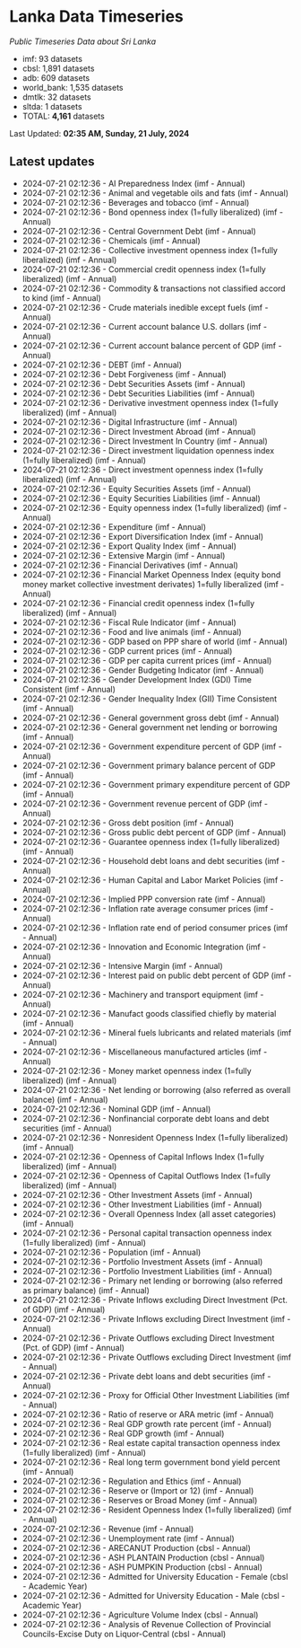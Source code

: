 # Lanka Data Timeseries
*Public Timeseries Data about Sri Lanka*

* imf: 93 datasets
* cbsl: 1,891 datasets
* adb: 609 datasets
* world_bank: 1,535 datasets
* dmtlk: 32 datasets
* sltda: 1 datasets
* TOTAL: **4,161** datasets

Last Updated: **02:35 AM, Sunday, 21 July, 2024**

## Latest updates

* 2024-07-21 02:12:36 - AI Preparedness Index (imf - Annual)
* 2024-07-21 02:12:36 - Animal and vegetable oils and fats (imf - Annual)
* 2024-07-21 02:12:36 - Beverages and tobacco (imf - Annual)
* 2024-07-21 02:12:36 - Bond openness index (1=fully liberalized) (imf - Annual)
* 2024-07-21 02:12:36 - Central Government Debt (imf - Annual)
* 2024-07-21 02:12:36 - Chemicals (imf - Annual)
* 2024-07-21 02:12:36 - Collective investment openness index (1=fully liberalized) (imf - Annual)
* 2024-07-21 02:12:36 - Commercial credit openness index (1=fully liberalized) (imf - Annual)
* 2024-07-21 02:12:36 - Commodity & transactions not classified accord to kind (imf - Annual)
* 2024-07-21 02:12:36 - Crude materials inedible except fuels (imf - Annual)
* 2024-07-21 02:12:36 - Current account balance U.S. dollars (imf - Annual)
* 2024-07-21 02:12:36 - Current account balance percent of GDP (imf - Annual)
* 2024-07-21 02:12:36 - DEBT (imf - Annual)
* 2024-07-21 02:12:36 - Debt Forgiveness (imf - Annual)
* 2024-07-21 02:12:36 - Debt Securities Assets (imf - Annual)
* 2024-07-21 02:12:36 - Debt Securities Liabilities (imf - Annual)
* 2024-07-21 02:12:36 - Derivative investment openness index (1=fully liberalized) (imf - Annual)
* 2024-07-21 02:12:36 - Digital Infrastructure (imf - Annual)
* 2024-07-21 02:12:36 - Direct Investment Abroad (imf - Annual)
* 2024-07-21 02:12:36 - Direct Investment In Country (imf - Annual)
* 2024-07-21 02:12:36 - Direct investment liquidation openness index (1=fully liberalized) (imf - Annual)
* 2024-07-21 02:12:36 - Direct investment openness index (1=fully liberalized) (imf - Annual)
* 2024-07-21 02:12:36 - Equity Securities Assets (imf - Annual)
* 2024-07-21 02:12:36 - Equity Securities Liabilities (imf - Annual)
* 2024-07-21 02:12:36 - Equity openness index (1=fully liberalized) (imf - Annual)
* 2024-07-21 02:12:36 - Expenditure (imf - Annual)
* 2024-07-21 02:12:36 - Export Diversification Index (imf - Annual)
* 2024-07-21 02:12:36 - Export Quality Index (imf - Annual)
* 2024-07-21 02:12:36 - Extensive Margin (imf - Annual)
* 2024-07-21 02:12:36 - Financial Derivatives (imf - Annual)
* 2024-07-21 02:12:36 - Financial Market Openness Index (equity bond money market collective investment derivates) 1=fully liberalized (imf - Annual)
* 2024-07-21 02:12:36 - Financial credit openness index (1=fully liberalized) (imf - Annual)
* 2024-07-21 02:12:36 - Fiscal Rule Indicator (imf - Annual)
* 2024-07-21 02:12:36 - Food and live animals (imf - Annual)
* 2024-07-21 02:12:36 - GDP based on PPP share of world (imf - Annual)
* 2024-07-21 02:12:36 - GDP current prices (imf - Annual)
* 2024-07-21 02:12:36 - GDP per capita current prices (imf - Annual)
* 2024-07-21 02:12:36 - Gender Budgeting Indicator (imf - Annual)
* 2024-07-21 02:12:36 - Gender Development Index (GDI) Time Consistent (imf - Annual)
* 2024-07-21 02:12:36 - Gender Inequality Index (GII) Time Consistent (imf - Annual)
* 2024-07-21 02:12:36 - General government gross debt (imf - Annual)
* 2024-07-21 02:12:36 - General government net lending or borrowing (imf - Annual)
* 2024-07-21 02:12:36 - Government expenditure percent of GDP (imf - Annual)
* 2024-07-21 02:12:36 - Government primary balance percent of GDP (imf - Annual)
* 2024-07-21 02:12:36 - Government primary expenditure percent of GDP (imf - Annual)
* 2024-07-21 02:12:36 - Government revenue percent of GDP (imf - Annual)
* 2024-07-21 02:12:36 - Gross debt position (imf - Annual)
* 2024-07-21 02:12:36 - Gross public debt percent of GDP (imf - Annual)
* 2024-07-21 02:12:36 - Guarantee openness index (1=fully liberalized) (imf - Annual)
* 2024-07-21 02:12:36 - Household debt loans and debt securities (imf - Annual)
* 2024-07-21 02:12:36 - Human Capital and Labor Market Policies (imf - Annual)
* 2024-07-21 02:12:36 - Implied PPP conversion rate (imf - Annual)
* 2024-07-21 02:12:36 - Inflation rate average consumer prices (imf - Annual)
* 2024-07-21 02:12:36 - Inflation rate end of period consumer prices (imf - Annual)
* 2024-07-21 02:12:36 - Innovation and Economic Integration (imf - Annual)
* 2024-07-21 02:12:36 - Intensive Margin (imf - Annual)
* 2024-07-21 02:12:36 - Interest paid on public debt percent of GDP (imf - Annual)
* 2024-07-21 02:12:36 - Machinery and transport equipment (imf - Annual)
* 2024-07-21 02:12:36 - Manufact goods classified chiefly by material (imf - Annual)
* 2024-07-21 02:12:36 - Mineral fuels lubricants and related materials (imf - Annual)
* 2024-07-21 02:12:36 - Miscellaneous manufactured articles (imf - Annual)
* 2024-07-21 02:12:36 - Money market openness index (1=fully liberalized) (imf - Annual)
* 2024-07-21 02:12:36 - Net lending or borrowing (also referred as overall balance) (imf - Annual)
* 2024-07-21 02:12:36 - Nominal GDP (imf - Annual)
* 2024-07-21 02:12:36 - Nonfinancial corporate debt loans and debt securities (imf - Annual)
* 2024-07-21 02:12:36 - Nonresident Openness Index (1=fully liberalized) (imf - Annual)
* 2024-07-21 02:12:36 - Openness of Capital Inflows Index (1=fully liberalized) (imf - Annual)
* 2024-07-21 02:12:36 - Openness of Capital Outflows Index (1=fully liberalized) (imf - Annual)
* 2024-07-21 02:12:36 - Other Investment Assets (imf - Annual)
* 2024-07-21 02:12:36 - Other Investment Liabilities (imf - Annual)
* 2024-07-21 02:12:36 - Overall Openness Index (all asset categories) (imf - Annual)
* 2024-07-21 02:12:36 - Personal capital transaction openness index (1=fully liberalized) (imf - Annual)
* 2024-07-21 02:12:36 - Population (imf - Annual)
* 2024-07-21 02:12:36 - Portfolio Investment Assets (imf - Annual)
* 2024-07-21 02:12:36 - Portfolio Investment Liabilities (imf - Annual)
* 2024-07-21 02:12:36 - Primary net lending or borrowing (also referred as primary balance) (imf - Annual)
* 2024-07-21 02:12:36 - Private Inflows excluding Direct Investment (Pct. of GDP) (imf - Annual)
* 2024-07-21 02:12:36 - Private Inflows excluding Direct Investment (imf - Annual)
* 2024-07-21 02:12:36 - Private Outflows excluding Direct Investment (Pct. of GDP) (imf - Annual)
* 2024-07-21 02:12:36 - Private Outflows excluding Direct Investment (imf - Annual)
* 2024-07-21 02:12:36 - Private debt loans and debt securities (imf - Annual)
* 2024-07-21 02:12:36 - Proxy for Official Other Investment Liabilities (imf - Annual)
* 2024-07-21 02:12:36 - Ratio of reserve or ARA metric (imf - Annual)
* 2024-07-21 02:12:36 - Real GDP growth rate percent (imf - Annual)
* 2024-07-21 02:12:36 - Real GDP growth (imf - Annual)
* 2024-07-21 02:12:36 - Real estate capital transaction openness index (1=fully liberalized) (imf - Annual)
* 2024-07-21 02:12:36 - Real long term government bond yield percent (imf - Annual)
* 2024-07-21 02:12:36 - Regulation and Ethics (imf - Annual)
* 2024-07-21 02:12:36 - Reserve or (Import or 12) (imf - Annual)
* 2024-07-21 02:12:36 - Reserves or Broad Money (imf - Annual)
* 2024-07-21 02:12:36 - Resident Openness Index (1=fully liberalized) (imf - Annual)
* 2024-07-21 02:12:36 - Revenue (imf - Annual)
* 2024-07-21 02:12:36 - Unemployment rate (imf - Annual)
* 2024-07-21 02:12:36 - ARECANUT Production (cbsl - Annual)
* 2024-07-21 02:12:36 - ASH PLANTAIN Production (cbsl - Annual)
* 2024-07-21 02:12:36 - ASH PUMPKIN Production (cbsl - Annual)
* 2024-07-21 02:12:36 - Admitted for University Education - Female (cbsl - Academic Year)
* 2024-07-21 02:12:36 - Admitted for University Education - Male (cbsl - Academic Year)
* 2024-07-21 02:12:36 - Agriculture Volume Index (cbsl - Annual)
* 2024-07-21 02:12:36 - Analysis of Revenue Collection of Provincial Councils-Excise Duty on Liquor-Central (cbsl - Annual)